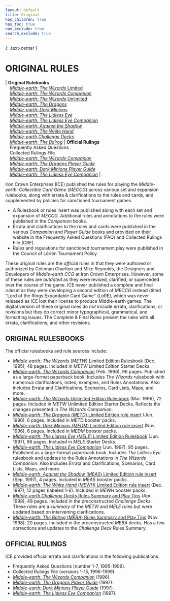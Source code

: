 ```yaml
---
layout: default
title: Original
has_children: true
has_toc: true
nav_exclude: true
search_exclude: true
---
```


{: .text-center }
# ORIGINAL RULES

| **Original Rulebooks**<br>&emsp;[_Middle-earth: The Wizards_ Limited](/original/rulebooks/the-wizards-limited)<br>&emsp;[_Middle-earth: The Wizards Companion_](/original/rulebooks/the-wizards-companion#rules-annotations)<br>&emsp;[_Middle-earth: The Wizards_ Unlimited](/original/rulebooks/the-wizards-unlimited)<br>&emsp;[_Middle-earth: The Dragons_](/original/rulebooks/the-dragons)<br>&emsp;[_Middle-earth: Dark Minions_](/original/rulebooks/dark-minions)<br>&emsp;[_Middle-earth: The Lidless Eye_](/original/rulebooks/the-lidless-eye)<br>&emsp;[_Middle-earth: The Lidless Eye Companion_](/original/rulebooks/the-lidless-eye-companion#rules-annotations)<br>&emsp;[_Middle-earth: Against the Shadow_](/original/rulebooks/against-the-shadow)<br>&emsp;[_Middle-earth: The White Hand_](/original/rulebooks/the-white-hand)<br>&emsp;[_Middle-earth Challenge Decks_](/original/rulebooks/challenge-decks)<br>&emsp;[_Middle-earth: The Balrog_](/original/rulebooks/the-balrog) | **Official Rulings**<br>&emsp;Frequently Asked Questions<br>&emsp;Collected Rulings File<br>&emsp;[_Middle-earth: The Wizards Companion_](/original/rulebooks/the-wizards-companion#-part-v-errata-and-clarifications)<br>&emsp;[_Middle-earth: The Dragons Player Guide_](/original/rulings/the-dragons-player-guide)<br>&emsp;[_Middle-earth: Dark Minions Player Guide_](/original/rulings/dark-minions-player-guide)<br>&emsp;[_Middle-earth: The Lidless Eye Companion_](#-part-vi-errata-and-clarifications) |


Iron Crown Enterprises (ICE) published the rules for playing the _Middle-earth: Collectible Card Game_ (_MECCG_) across various set and expansion rulebooks, along with errata & clarifications to the rules and cards, and supplemented by policies for sanctioned tournament games.
 - A Rulesbook or rules insert was published along with each set and expansion of _MECCG_. Additional rules and annotations to the rules were published in the _Companion_ books. 
 - Errata and clarifications to the rules and cards were published in the various _Companion_ and _Player Guide_ books and provided on their website in the Frequently Asked Questions (FAQ) and Collected Rulings File (CRF). 
 - Rules and regulations for sanctioned tournament play were published in the Council of Lórien Tournament Policy. 

These original rules are the _official_ rules in that they were authored or authorized by Coleman Charlton and Mike Reynolds, the Designers and Developers of _Middle-earth CCG_ at Iron Crown Enterprises. However, some of these rules are _outdated_ as they were revised, clarified, or superceded over the course of the game. ICE never published a complete and final ruleset as they were developing a second edition of _MECCG_ instead (titled "Lord of the Rings Expandable Card Game" (LoRE), which was never released as ICE lost their license to produce Middle-earth games. The digital version of these original rules do _not_ include errata, clarifications, or revisions but they do correct minor typographical, grammatical, and formatting issues. The Complete & Final Rules present the rules with all errata, clarifications, and other revisions.

## ORIGINAL RULESBOOKS

The official rulesbooks and rule sources include:

 - [_Middle-earth: The Wizards_ (_METW_) Limited Edition Rulesbook](/original/rulebooks/the-wizards-limited) (Dec. 1995), 48 pages. Included in _METW_ Limited Edition Starter Decks.
 - [_Middle-earth: The Wizards Companion_](/original/rulebooks/the-wizards-companion#rules-annotations) (Feb. 1996), 96 pages. Published as a large-format paperback book. Includes _The Wizards_ rulesbook with numerous clarifications, notes, examples, and Rules Annotations. Also includes Errata and Clarifications, Scenarios, Card Lists, Maps, and more. 
 - [_Middle-earth: The Wizards_ Unlimited Edition Rulesbook](/original/rulebooks/the-wizards-unlimited) (Mar. 1996), 72 pages. Included in _METW_ Unlimited Edition Starter Decks. Reflects the changes presented in _The Wizards Companion_.
 - [_Middle-earth: The Dragons_ (_METD_) Limited Edition rule insert](/original/rulebooks/the-dragons) (Jun. 1996), 6 pages. Included in _METD_ booster packs.
 - [_Middle-earth: Dark Minions_ (_MEDM_) Limited Edition rule insert](/original/rulebooks/dark-minions) (Nov. 1996), 6 pages. Included in _MEDM_ booster packs.
 - [_Middle-earth: The Lidless Eye_ (_MELE_) Limited Edition Rulesbook](/original/rulebooks/the-lidless-eye) (Jun. 1997), 96 pages. Included in _MELE_ Starter Decks.
 - [_Middle-earth: The Lidless Eye Companion_](/original/rulebooks/the-lidless-eye-companion#rules-annotations) (Jun. 1997), 95 pages. Published as a large-format paperback book. Includes _The Lidless Eye_ rulesbook and updates to the Rules Annotations in _The Wizards Companion_. Also includes Errata and Clarifications, Scenarios, Card Lists, Maps, and more. 
 - [_Middle-earth: Against the Shadow_ (_MEAS_) Limited Edition rule insert](/original/rulebooks/against-the-shadow) (Sep. 1997), 4 pages. Included in _MEAS_ booster packs.
 - [_Middle-earth: The White Hand_ (_MEWH_) Limited Edition rule insert](/original/rulebooks/the-white-hand) (Dec. 1997), 12 pages (labeled 1-6). Included in _MEWH_ booster packs.
 - [_Middle-earth Challenge Decks_ Rules Summary and Play Tips](/original/rulebooks/challenge-decks) (Apr. 1998), 48 pages. Included in the preconstructed _Challenge Decks_. These rules are a _summary_ of the _METW_ and _MELE_ rules but were updated based on intervening clarifications.
 - [_Middle-earth: The Balrog_ (_MEBA_) Rules Summary and Play Tips](/original/rulebooks/the-balrog) (Nov. 1998), 20 pages. Included in the preconstructed _MEBA_ decks. Has a few corrections and updates to the _Challenge Deck_ Rules Summary.

## OFFICIAL RULINGS

ICE provided official errata and clarifications in the following publications:

 - Frequently Asked Questions (number 1-7, 1995-1996).
 - Collected Rulings File (versions 1-15, 1996-1999).
 - [_Middle-earth: The Wizards Companion_](/original/rulebooks/the-wizards-companion#rules-annotations) (1996).
 - [_Middle-earth: The Dragons Player Guide_](/original/rulings/the-dragons-player-guide) (1997).
 - [_Middle-earth: Dark Minions Player Guide_](/original/rulings/dark-minions-player-guide) (1997).
 - [_Middle-earth: The Lidless Eye Companion_](/original/rulebooks/the-lidless-eye-companion) (1997).
